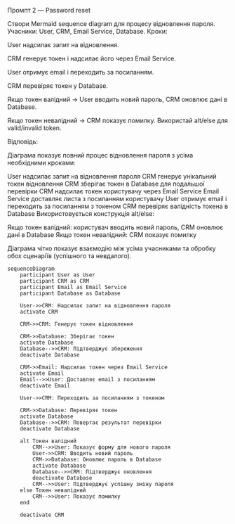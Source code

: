 Промпт 2 — Password reset

Створи Mermaid sequence diagram для процесу відновлення пароля.
Учасники: User, CRM, Email Service, Database.
Кроки:

User надсилає запит на відновлення.

CRM генерує токен і надсилає його через Email Service.

User отримує email і переходить за посиланням.

CRM перевіряє токен у Database.

Якщо токен валідний → User вводить новий пароль, CRM оновлює дані в Database.

Якщо токен невалідний → CRM показує помилку.
Використай alt/else для valid/invalid token.

Відповідь:

Діаграма показує повний процес відновлення пароля з усіма необхідними кроками:

User надсилає запит на відновлення пароля
CRM генерує унікальний токен відновлення
CRM зберігає токен в Database для подальшої перевірки
CRM надсилає токен користувачу через Email Service
Email Service доставляє листа з посиланням користувачу
User отримує email і переходить за посиланням з токеном
CRM перевіряє валідність токена в Database
Використовується конструкція alt/else:

Якщо токен валідний: користувач вводить новий пароль, CRM оновлює дані в Database
Якщо токен невалідний: CRM показує помилку



Діаграма чітко показує взаємодію між усіма учасниками та обробку обох сценаріїв (успішного та невдалого).

```mermaid
sequenceDiagram
    participant User as User
    participant CRM as CRM
    participant Email as Email Service
    participant Database as Database

    User->>CRM: Надсилає запит на відновлення пароля
    activate CRM
    
    CRM->>CRM: Генерує токен відновлення
    
    CRM->>Database: Зберігає токен
    activate Database
    Database-->>CRM: Підтверджує збереження
    deactivate Database
    
    CRM->>Email: Надсилає токен через Email Service
    activate Email
    Email-->>User: Доставляє email з посиланням
    deactivate Email
    
    User->>CRM: Переходить за посиланням з токеном
    
    CRM->>Database: Перевіряє токен
    activate Database
    Database-->>CRM: Повертає результат перевірки
    deactivate Database
    
    alt Токен валідний
        CRM-->>User: Показує форму для нового пароля
        User->>CRM: Вводить новий пароль
        CRM->>Database: Оновлює пароль в Database
        activate Database
        Database-->>CRM: Підтверджує оновлення
        deactivate Database
        CRM-->>User: Підтверджує успішну зміну пароля
    else Токен невалідний
        CRM-->>User: Показує помилку
    end
    
    deactivate CRM
